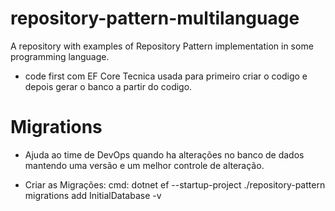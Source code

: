 # repository-pattern-multilanguage
A repository with examples of Repository Pattern implementation in some programming language.


- code first com EF Core
Tecnica usada para primeiro criar o codigo e depois gerar o banco a partir do codigo.

# Migrations
- Ajuda ao time de DevOps quando ha alterações no banco de dados mantendo uma versão e um melhor controle de alteração.

- Criar as Migrações:
cmd: dotnet ef --startup-project ./repository-pattern migrations add InitialDatabase -v